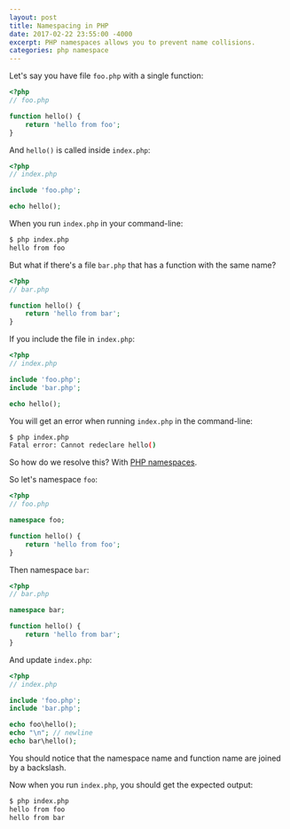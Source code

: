 ```yaml
---
layout: post
title: Namespacing in PHP
date: 2017-02-22 23:55:00 -4000
excerpt: PHP namespaces allows you to prevent name collisions.
categories: php namespace
---
```


Let's say you have file `foo.php` with a single function:

```php
<?php
// foo.php

function hello() {
    return 'hello from foo';
}
```

And `hello()` is called inside `index.php`:

```php
<?php
// index.php

include 'foo.php';

echo hello();
```

When you run `index.php` in your command-line:

```sh
$ php index.php
hello from foo
```

But what if there's a file `bar.php` that has a function with the same name?

```php
<?php
// bar.php

function hello() {
    return 'hello from bar';
}
```

If you include the file in `index.php`:

```php
<?php
// index.php

include 'foo.php';
include 'bar.php';

echo hello();
```

You will get an error when running `index.php` in the command-line:

```sh
$ php index.php
Fatal error: Cannot redeclare hello()
```

So how do we resolve this? With [PHP namespaces](http://php.net/manual/en/language.namespaces.rationale.php).

So let's namespace `foo`:

```php
<?php
// foo.php

namespace foo;

function hello() {
    return 'hello from foo';
}
```

Then namespace `bar`:

```php
<?php
// bar.php

namespace bar;

function hello() {
    return 'hello from bar';
}
```

And update `index.php`:

```php
<?php
// index.php

include 'foo.php';
include 'bar.php';

echo foo\hello();
echo "\n"; // newline
echo bar\hello();
```

You should notice that the namespace name and function name are joined by a backslash.

Now when you run `index.php`, you should get the expected output:

```sh
$ php index.php
hello from foo
hello from bar
```
